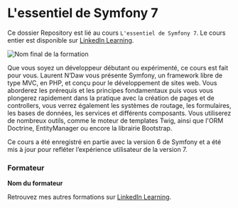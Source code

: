 # L'essentiel de Symfony 7

Ce dossier Repository est lié au cours `L'essentiel de Symfony 7`. Le cours entier est disponible sur [LinkedIn Learning][lil-course-url].

![Nom final de la formation][lil-thumbnail-url] 

Que vous soyez un développeur débutant ou expérimenté, ce cours est fait pour vous. Laurent N’Daw vous présente Symfony, un framework libre de type MVC, en PHP, et conçu pour le développement de sites web. Vous aborderez les prérequis et les principes fondamentaux puis vous vous plongerez rapidement dans la pratique avec la création de pages et de controllers, vous verrez également les systèmes de routage, les formulaires, les bases de données, les services et différents composants. Vous utiliserez de nombreux outils, comme le moteur de templates Twig, ainsi que l'ORM Doctrine, EntityManager ou encore la librairie Bootstrap.

<p>Ce cours a été enregistré en partie avec la version 6 de Symfony et a été mis à jour pour refléter l’expérience utilisateur de la version 7.</p>

### Formateur

**Nom du formateur** 

 Retrouvez mes autres formations sur [LinkedIn Learning][lil-URL-trainer].

[0]: # (Replace these placeholder URLs with actual course URLs)
[lil-course-url]: https://www.linkedin.com/learning/l-essentiel-de-symfony-7
[lil-thumbnail-url]: https://media.licdn.com/dms/image/v2/D4D0DAQGKrLe7reqdSQ/learning-public-crop_675_1200/learning-public-crop_675_1200/0/1729070063820?e=2147483647&v=beta&t=0TX8lbZij91OWmFjMj0_dx8YzeEbKa5QoDto7lSLAYo
[lil-URL-trainer]: https://www.linkedin.com/learning/instructors/laurent-n-daw

[1]: # (End of FR-Instruction ###############################################################################################)

